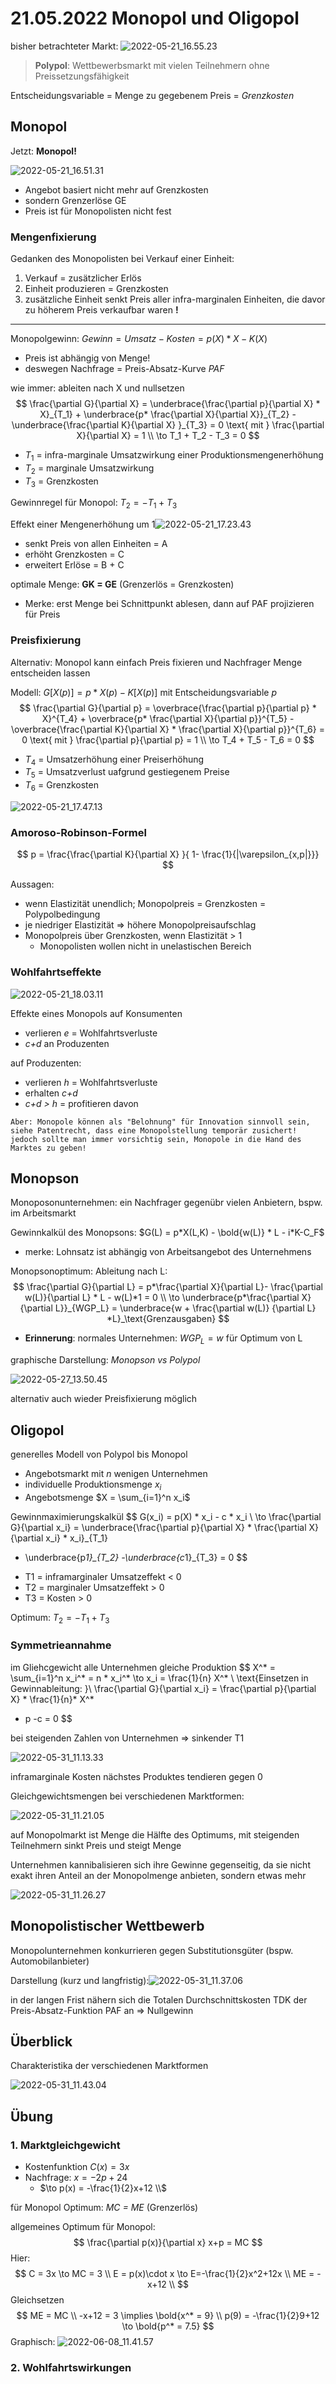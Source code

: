 # 21.05.2022 Monopol und Oligopol

bisher betrachteter Markt: ![2022-05-21_16.55.23](../images/2022-05-21_16.55.23-3145588.jpg)


> **Polypol**: Wettbewerbsmarkt mit vielen Teilnehmern ohne Preissetzungsfähigkeit

Entscheidungsvariable = Menge zu gegebenem Preis = *Grenzkosten*

## Monopol

Jetzt: **Monopol!**

![2022-05-21_16.51.31](../images/2022-05-21_16.51.31-3145599.jpg)
- Angebot basiert nicht mehr auf Grenzkosten
- sondern Grenzerlöse GE
- Preis ist für Monopolisten nicht fest

### Mengenfixierung

Gedanken des Monopolisten bei Verkauf einer Einheit:

1. Verkauf = zusätzlicher Erlös
2. Einheit produzieren = Grenzkosten
3. zusätzliche Einheit senkt Preis aller infra-marginalen Einheiten, die davor zu höherem Preis verkaufbar waren **!**

---

Monopolgewinn: $Gewinn = Umsatz - Kosten = p(X) * X - K(X)$
- Preis ist abhängig von Menge!
- deswegen Nachfrage = Preis-Absatz-Kurve *PAF*

wie immer: ableiten nach X und nullsetzen
$$
\frac{\partial G}{\partial X} = 
\underbrace{\frac{\partial p}{\partial X} * X}_{T_1} +
\underbrace{p* \frac{\partial X}{\partial X}}_{T_2} - 
\underbrace{\frac{\partial K}{\partial X} }_{T_3}
= 0 \text{  mit } \frac{\partial X}{\partial X} = 1  \\
\to T_1 + T_2 - T_3 = 0
$$

- $T_1$ = infra-marginale Umsatzwirkung einer Produktionsmengenerhöhung
- $T_2$ = marginale Umsatzwirkung
- $T_3$ = Grenzkosten

Gewinnregel für Monopol: $T_2 = -T_1+ T_3$

Effekt einer Mengenerhöhung um 1![2022-05-21_17.23.43](../images/2022-05-21_17.23.43.jpg)

- senkt Preis von allen Einheiten = A
- erhöht Grenzkosten = C
- erweitert Erlöse = B + C

optimale Menge: **GK = GE** (Grenzerlös = Grenzkosten)

- Merke: erst Menge bei Schnittpunkt ablesen, dann auf PAF projizieren für Preis



### Preisfixierung

Alternativ: Monopol kann einfach Preis fixieren und Nachfrager Menge entscheiden lassen

Modell: $G [X(p)] = p*X(p)- K[X(p)]$ mit Entscheidungsvariable *p*
$$
\frac{\partial G}{\partial p} = 
\overbrace{\frac{\partial p}{\partial p} * X}^{T_4} +
\overbrace{p* \frac{\partial X}{\partial p}}^{T_5} - 
\overbrace{\frac{\partial K}{\partial X} * \frac{\partial X}{\partial p}}^{T_6}
= 0 \text{  mit } \frac{\partial p}{\partial p} = 1  \\
\to T_4 + T_5 - T_6 = 0
$$
- $T_4$ = Umsatzerhöhung einer Preiserhöhung 
- $T_5$ = Umsatzverlust uafgrund gestiegenem Preise 
- $T_6$ = Grenzkosten

![2022-05-21_17.47.13](../images/2022-05-21_17.47.13.jpg)

### Amoroso-Robinson-Formel

$$
p = \frac{\frac{\partial K}{\partial X} }{ 1- \frac{1}{|\varepsilon_{x,p|}}}
$$

Aussagen:

- wenn Elastizität unendlich; Monopolpreis = Grenzkosten = Polypolbedingung
- je niedriger Elastizität => höhere Monopolpreisaufschlag
- Monopolpreis über Grenzkosten, wenn Elastizität > 1
    - Monopolisten wollen nicht in unelastischen Bereich



### Wohlfahrtseffekte

![2022-05-21_18.03.11](../images/2022-05-21_18.03.11.jpg)

Effekte eines Monopols auf Konsumenten

- verlieren *e* = Wohlfahrtsverluste 
- *c+d* an Produzenten

auf Produzenten:

- verlieren *h* = Wohlfahrtsverluste
- erhalten *c+d* 
- *c+d > h* = profitieren davon



```
Aber: Monopole können als "Belohnung" für Innovation sinnvoll sein, siehe Patentrecht, dass eine Monopolstellung temporär zusichert! 
jedoch sollte man immer vorsichtig sein, Monopole in die Hand des Marktes zu geben!
```

## Monopson

Monoposonunternehmen: ein Nachfrager gegenübr vielen Anbietern, bspw. im Arbeitsmarkt

Gewinnkalkül des Monopsons: $G(L) = p*X(L,K) - \bold{w(L)} * L - i*K-C_F$ 
- merke: Lohnsatz ist abhängig von Arbeitsangebot des Unternehmens



Monopsonoptimum: Ableitung nach L:
$$
\frac{\partial G}{\partial L} = p*\frac{\partial X}{\partial L}- \frac{\partial w(L)}{\partial L} * L - w(L)*1 = 0 \\
\to \underbrace{p*\frac{\partial X}{\partial L}}_{WGP_L} = 
\underbrace{w + \frac{\partial w(L)} {\partial L} *L}_\text{Grenzausgaben}
$$

- **Erinnerung**: normales Unternehmen: $WGP_L = w$ für Optimum von L

graphische Darstellung: *Monopson vs Polypol*

![2022-05-27_13.50.45](../images/2022-05-27_13.50.45.jpg)

alternativ auch wieder Preisfixierung möglich

## Oligopol

generelles Modell von Polypol bis Monopol

- Angebotsmarkt mit *n* wenigen Unternehmen 
- individuelle Produktionsmenge $x_i$
- Angebotsmenge $X = \sum_{i=1}^n x_i$

Gewinnmaximierungskalkül
$$
G(x_i) = p(X) * x_i - c * x_i \\
\to \frac{\partial G}{\partial x_i} = 
\underbrace{\frac{\partial p}{\partial X} * \frac{\partial X}{\partial x_i} * x_i}_{T_1}
+ \underbrace{p*1}_{T_2} -\underbrace{c*1}_{T_3} = 0
$$
- T1 = inframarginaler Umsatzeffekt < 0
- T2 = marginaler Umsatzeffekt > 0
- T3 = Kosten > 0

Optimum: $T_2 = -T_1 + T_3$

### Symmetrieannahme

im Gliehcgewicht alle Unternehmen gleiche Produktion
$$
X^* = \sum_{i=1}^n x_i^* = n * x_i^*
\to x_i = \frac{1}{n} X^* \\
\text{Einsetzen in Gewinnableitung: }\\
\frac{\partial G}{\partial x_i} = 
\frac{\partial p}{\partial X} * \frac{1}{n}* X^*
+ p -c = 0
$$


bei steigenden Zahlen von Unternehmen => sinkender T1

![2022-05-31_11.13.33](../images/2022-05-31_11.13.33.jpg)

inframarginale Kosten nächstes Produktes tendieren gegen 0

Gleichgewichtsmengen bei verschiedenen Marktformen:

![2022-05-31_11.21.05](../images/2022-05-31_11.21.05.jpg)

auf Monopolmarkt ist Menge die Hälfte des Optimums, mit steigenden Teilnehmern sinkt Preis und steigt Menge

Unternehmen kannibalisieren sich ihre Gewinne gegenseitig, da sie nicht exakt ihren Anteil an der Monopolmenge anbieten, sondern etwas mehr

![2022-05-31_11.26.27](../images/2022-05-31_11.26.27.jpg)





## Monopolistischer Wettbewerb

Monopolunternehmen konkurrieren gegen Substitutionsgüter (bspw. Automobilanbieter)

Darstellung (kurz und langfristig):![2022-05-31_11.37.06](../images/2022-05-31_11.37.06.jpg)

in der langen Frist nähern sich die Totalen Durchschnittskosten TDK der Preis-Absatz-Funktion PAF an => Nullgewinn



## Überblick

Charakteristika der verschiedenen Marktformen

![2022-05-31_11.43.04](../images/2022-05-31_11.43.04.jpg)



## Übung

### 1. Marktgleichgewicht

- Kostenfunktion $C(x) = 3x$
- Nachfrage: $x=-2p+24$
    - $\to p(x) = -\frac{1}{2}x+12 \\$

für Monopol Optimum: *MC = ME* (Grenzerlös)

allgemeines Optimum für Monopol:
$$
\frac{\partial p(x)}{\partial x} x+p = MC
$$
Hier:
$$
C = 3x \to MC = 3 \\
E = p(x)\cdot x \to E=-\frac{1}{2}x^2+12x \\
ME = -x+12 \\
$$
Gleichsetzen
$$
ME = MC \\
-x+12 = 3 \implies \bold{x^* = 9} \\
p(9) = -\frac{1}{2}9+12 \to \bold{p^* = 7.5}
$$
Graphisch: ![2022-06-08_11.41.57](../images/2022-06-08_11.41.57.jpg)

### 2. Wohlfahrtswirkungen

